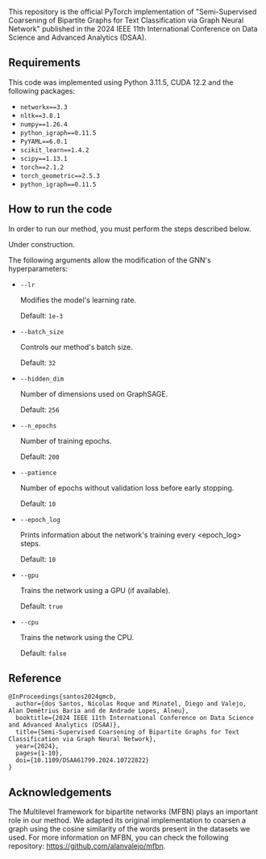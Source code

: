 This repository is the official PyTorch implementation of "Semi-Supervised Coarsening of Bipartite Graphs for Text Classification via Graph Neural Network" published in the 2024 IEEE 11th International Conference on Data Science and Advanced Analytics (DSAA).

## Requirements

This code was implemented using Python 3.11.5, CUDA 12.2 and the following packages:

- `networkx==3.3`
- `nltk==3.8.1`
- `numpy==1.26.4`
- `python_igraph==0.11.5`
- `PyYAML==6.0.1`
- `scikit_learn==1.4.2`
- `scipy==1.13.1`
- `torch==2.1.2`
- `torch_geometric==2.5.3`
- `python_igraph==0.11.5`

## How to run the code
In order to run our method, you must perform the steps described below.

Under construction.

The following arguments allow the modification of the GNN's hyperparameters:

- `--lr`

    Modifies the model's learning rate.
  
    Default: `1e-3`

- `--batch_size`

    Controls our method's batch size.
  
    Default: `32`

- `--hidden_dim`

    Number of dimensions used on GraphSAGE. 

    Default: `256`

- `--n_epochs`

    Number of training epochs.

    Default: `200`

- `--patience`

    Number of epochs without validation loss before early stopping.

    Default: `10`

- `--epoch_log`

    Prints information about the network's training every <epoch_log> steps.

    Default: `10`

- `--gpu`

    Trains the network using a GPU (if available).

    Default: `true`

- `--cpu`

    Trains the network using the CPU.

    Default: `false`

## Reference

```
@InProceedings{santos2024gmcb,
  author={dos Santos, Nícolas Roque and Minatel, Diego and Valejo, Alan Demétrius Baria and de Andrade Lopes, Alneu},
  booktitle={2024 IEEE 11th International Conference on Data Science and Advanced Analytics (DSAA)}, 
  title={Semi-Supervised Coarsening of Bipartite Graphs for Text Classification via Graph Neural Network}, 
  year={2024},
  pages={1-10},
  doi={10.1109/DSAA61799.2024.10722822}
}

```

## Acknowledgements

The Multilevel framework for bipartite networks (MFBN) plays an important role in our method. We adapted its original implementation to coarsen a graph using the cosine similarity of the words present in the datasets we used. For more information on MFBN, you can check the following repository: https://github.com/alanvalejo/mfbn.
